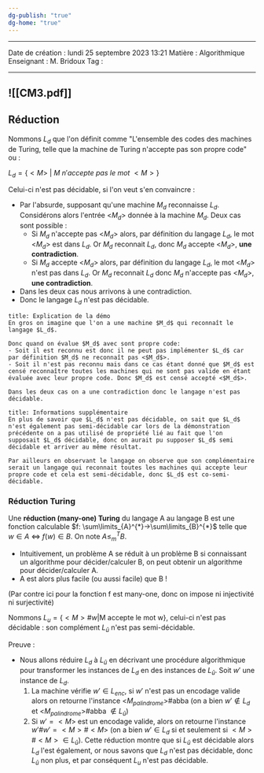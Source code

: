 ```yaml
---
dg-publish: "true"
dg-home: "true"
---
```

 ---

 Date de création : lundi 25 septembre 2023 13:21
 Matière : Algorithmique
 Enseignant : M. Bridoux
 Tag :

---

 ![[CM3.pdf]]
 ---
## Réduction

Nommons $L_d$ que l'on définit comme "L'ensemble des codes des machines de Turing, telle que la machine de Turing n'accepte pas son propre code" ou :

$L_{d}=\{<M>~|~M~n'accepte~pas~le~mot~<M>\}$

Celui-ci n'est pas décidable, si l'on veut s'en convaincre :

- Par l'absurde, supposant qu'une machine $M_d$ reconnaisse $L_d$. 
  Considérons alors l'entrée <$M_d$> donnée à la machine $M_d$.
  Deux cas sont possible :
	- Si $M_d$ n'accepte pas <$M_d$> alors, par définition du langage $L_d$, le mot <$M_d$> est dans $L_d$.
	  Or $M_d$ reconnait $L_d$, donc $M_d$ accepte <$M_d$>, **une contradiction**.
	- Si $M_d$ accepte <$M_d$> alors, par définition du langage $L_d$, le mot <$M_d$> n'est pas dans $L_d$.
	  Or $M_d$ reconnait $L_d$ donc $M_d$ n'accepte pas <$M_d$>, **une contradiction**.
- Dans les deux cas nous arrivons à une contradiction.
- Donc le langage $L_d$ n'est pas décidable.

```ad-note
title: Explication de la démo
En gros on imagine que l'on a une machine $M_d$ qui reconnaît le langage $L_d$.

Donc quand on évalue $M_d$ avec sont propre code:
- Soit il est reconnu est donc il ne peut pas implémenter $L_d$ car par définition $M_d$ ne reconnaît pas <$M_d$>.
- Soit il n'est pas reconnu mais dans ce cas étant donné que $M_d$ est censé reconnaître toutes les machines qui ne sont pas valide en étant évaluée avec leur propre code. Donc $M_d$ est censé accepté <$M_d$>.

Dans les deux cas on a une contradiction donc le langage n'est pas décidable.
```

```ad-info
title: Informations supplémentaire
En plus de savoir que $L_d$ n'est pas décidable, on sait que $L_d$ n'est également pas semi-décidable car lors de la démonstration précédente on a pas utilisé de propriété lié au fait que l'on supposait $L_d$ décidable, donc on aurait pu supposer $L_d$ semi décidable et arriver au même résultat.

Par ailleurs en observant le langage on observe que son complémentaire serait un langage qui reconnait toutes les machines qui accepte leur propre code et cela est semi-décidable, donc $L_d$ est co-semi-décidable.
```

### Réduction Turing

Une **réduction (many-one) Turing** du langage A au langage B est une fonction calculable
$f: \sum\limits_{A}^{*}->\sum\limits_{B}^{*}$  telle que $w\in A$ <=> $f(w) \in B$. On note $A\leq_{m}^{T}B$.

- Intuitivement, un problème A se réduit à un problème B si connaissant un algorithme pour décider/calculer B, on peut obtenir un algorithme pour décider/calculer A.
- A est alors plus facile (ou aussi facile) que B !

(Par contre ici pour la fonction f est many-one, donc on impose ni injectivité ni surjectivité)


Nommons $L_{u}=\{<M>\#w |\text{M accepte le mot w}\}$, celui-ci n'est pas décidable : son complément $L_{\hat{u}}$ n'est pas semi-décidable. 

Preuve :
- Nous allons réduire $L_d$ à $L_{\hat{u}}$ en décrivant une procédure algorithmique pour transformer les instances de $L_d$ en des instances de $L_{\hat{u}}$. Soit $w'$ une instance de $L_d$.
	1. La machine vérifie $w' \in L_{enc}$, si $w'$ n'est pas un encodage valide alors on retourne l'instance 
	   <$M_{palindrome}$>#abba (on a bien $w' \notin L_d$ et <$M_{palindrome}$>#abba $\notin L_{\hat{u}}$) 
	2. Si $w' = <M>$ est un encodage valide, alors on retourne l'instance $w'\#w' = <M>\#<M>$ (on a bien $w' \in L_d$ si et seulement si $<M>\#<M> \in L_{\hat{u}}$).
Cette réduction montre que si $L_{\hat{u}}$ est décidable alors $L_d$ l'est également, or nous savons que $L_d$ n'est pas décidable, donc $L_{\hat{u}}$ non plus, et par conséquent $L_u$ n'est pas décidable.